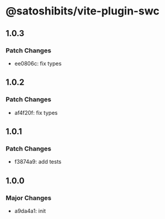 # @satoshibits/vite-plugin-swc

## 1.0.3

### Patch Changes

- ee0806c: fix types

## 1.0.2

### Patch Changes

- af4f20f: fix types

## 1.0.1

### Patch Changes

- f3874a9: add tests

## 1.0.0

### Major Changes

- a9da4a1: init
